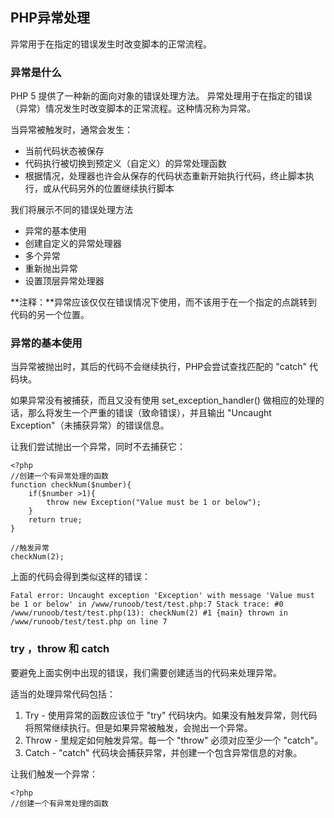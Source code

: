 ## PHP异常处理 ##

异常用于在指定的错误发生时改变脚本的正常流程。

### 异常是什么 ###
PHP 5 提供了一种新的面向对象的错误处理方法。
异常处理用于在指定的错误（异常）情况发生时改变脚本的正常流程。这种情况称为异常。

当异常被触发时，通常会发生：
 
- 当前代码状态被保存
- 代码执行被切换到预定义（自定义）的异常处理函数
- 根据情况，处理器也许会从保存的代码状态重新开始执行代码，终止脚本执行，或从代码另外的位置继续执行脚本

我们将展示不同的错误处理方法

- 异常的基本使用
- 创建自定义的异常处理器
- 多个异常
- 重新抛出异常
- 设置顶层异常处理器

**注释：**异常应该仅仅在错误情况下使用，而不该用于在一个指定的点跳转到代码的另一个位置。

### 异常的基本使用 ###

当异常被抛出时，其后的代码不会继续执行，PHP会尝试查找匹配的 "catch" 代码块。

如果异常没有被捕获，而且又没有使用 set_exception_handler() 做相应的处理的话，那么将发生一个严重的错误（致命错误），并且输出 "Uncaught Exception"（未捕获异常）的错误信息。

让我们尝试抛出一个异常，同时不去捕获它：

    <?php
	//创建一个有异常处理的函数
	function checkNum($number){
		if($number >1){
			throw new Exception("Value must be 1 or below");
		}
		return true;
	}

	//触发异常
	checkNum(2);

上面的代码会得到类似这样的错误：

	Fatal error: Uncaught exception 'Exception' with message 'Value must be 1 or below' in /www/runoob/test/test.php:7 Stack trace: #0 /www/runoob/test/test.php(13): checkNum(2) #1 {main} thrown in /www/runoob/test/test.php on line 7
    
### try ，throw 和 catch ###

要避免上面实例中出现的错误，我们需要创建适当的代码来处理异常。

适当的处理异常代码包括：

1. Try - 使用异常的函数应该位于 "try" 代码块内。如果没有触发异常，则代码将照常继续执行。但是如果异常被触发，会抛出一个异常。
2. Throw - 里规定如何触发异常。每一个 "throw" 必须对应至少一个 "catch"。
3. Catch - "catch" 代码块会捕获异常，并创建一个包含异常信息的对象。

让我们触发一个异常：

    <?php
	//创建一个有异常处理的函数

